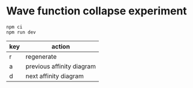 # Wave function collapse experiment

```shell
npm ci
npm run dev
```

| key | action                    |
|-----|---------------------------|
| r   | regenerate                |
| a   | previous affinity diagram |
| d   | next affinity diagram     |